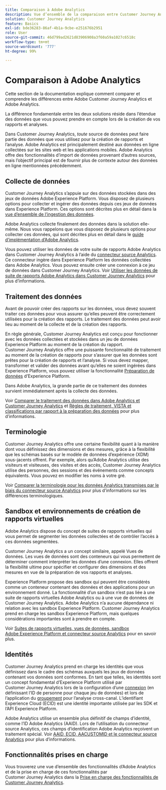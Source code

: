 ```yaml
---
title: Comparaison à Adobe Analytics
description: Vue d’ensemble de la comparaison entre Customer Journey Analytics et Adobe Analytics.
solution: Customer Journey Analytics
feature: Basics
exl-id: bde36283-86af-4b1a-9cbe-e251676b2951
role: User
source-git-commit: 46d799ad2621d83906908a3f60a59a1027c6518c
workflow-type: tm+mt
source-wordcount: '777'
ht-degree: 99%

---
```


# Comparaison à Adobe Analytics

Cette section de la documentation explique comment comparer et comprendre les différences entre Adobe Customer Journey Analytics et Adobe Analytics.

La différence fondamentale entre les deux solutions réside dans l’étendue des données que vous pouvez prendre en compte lors de la création de vos rapports et analyses.

Dans Customer Journey Analytics, *toute* source de données peut faire partie des données que vous utilisez pour la création de rapports et l’analyse. Adobe Analytics est principalement destiné aux données en ligne collectées sur les sites web et les applications mobiles. Adobe Analytics offre des fonctionnalités d’import de données provenant d’autres sources, mais l’objectif principal est de fournir plus de contexte autour des données en ligne mentionnées précédemment.

## Collecte de données

Customer Journey Analytics s’appuie sur des données stockées dans des jeux de données Adobe Experience Platform. Vous disposez de plusieurs options pour collecter et ingérer des données depuis ces jeux de données dans Experience Platform. Ces options sont décrites plus en détail dans la [vue d’ensemble de l’ingestion des données](https://experienceleague.adobe.com/docs/analytics-platform/using/cja-data-ingestion/data-ingestion.html).

Adobe Analytics collecte finalement des données dans la solution elle-même. Nous vous rappelons que vous disposez de plusieurs options pour collecter ces données, qui sont décrites plus en détail dans le [guide d’implémentation d’Adobe Analytics](https://experienceleague.adobe.com/docs/analytics/implementation/home.html?lang=fr).

Vous pouvez utiliser les données de votre suite de rapports Adobe Analytics dans Customer Journey Analytics à l’aide du [connecteur source Analytics](https://experienceleague.adobe.com/docs/experience-platform/sources/ui-tutorials/create/adobe-applications/analytics.html?lang=fr). Ce connecteur ingère dans Experience Platform les données collectées dans Adobe Analytics. Vous pouvez ensuite créer une connexion à ce jeu de données dans Customer Journey Analytics. Voir [Utiliser les données de suite de rapports Adobe Analytics dans Customer Journey Analytics](https://experienceleague.adobe.com/docs/analytics-platform/using/compare-aa-cja/cja-aa-comparison/aa-data-in-cja.html) pour plus d’informations.


## Traitement des données

Avant de pouvoir créer des rapports sur les données, vous devez souvent traiter ces données pour vous assurer qu’elles peuvent être correctement utilisées pour la création des rapports. Le traitement des données peut avoir lieu au moment de la collecte et de la création des rapports.

En règle générale, Customer Journey Analytics est conçu pour fonctionner avec les données collectées et stockées dans un jeu de données Experience Platform au moment de la création du rapport. Customer Journey Analytics offre une puissante fonctionnalité de traitement au moment de la création de rapports pour s’assurer que les données sont prêtes pour la création de rapports et l’analyse. Si vous devez mapper, transformer et valider des données avant qu’elles ne soient ingérées dans Experience Platform, vous pouvez utiliser la fonctionnalité [Préparation de données](https://experienceleague.adobe.com/docs/experience-platform/data-prep/home.html?lang=fr) d’Experience Platform.

Dans Adobe Analytics, la grande partie de ce traitement des données survient immédiatement après la collecte des données.

Voir [Comparer le traitement des données dans Adobe Analytics et Customer Journey Analytics](data-processing-comparisons.md) et [Règles de traitement, VISTA et classifications par rapport à la préparation des données](https://experienceleague.adobe.com/docs/analytics-platform/using/compare-aa-cja/cja-aa-comparison/pr-vista-dataprep.html) pour plus d’informations.


## Terminologie

Customer Journey Analytics offre une certaine flexibilité quant à la manière dont vous définissez des dimensions et des mesures, grâce à la flexibilité que les schémas basés sur le modèle de données d’expérience (XDM) sous-jacents offrent. Par exemple, alors qu’Adobe Analytics utilise des visiteurs et visiteuses, des visites et des accès, Customer Journey Analytics utilise des personnes, des sessions et des événements comme concepts équivalents. Vous pouvez en modifier les noms à votre gré.

Voir [Comparer la terminologie pour les données Analytics transmises par le biais du connecteur source Analytics](https://experienceleague.adobe.com/docs/analytics-platform/using/compare-aa-cja/cja-aa-comparison/terminology.html) pour plus d’informations sur les différences terminologiques.


## Sandbox et environnements de création de rapports virtuelles

Adobe Analytics dispose du concept de suites de rapports virtuelles qui vous permet de segmenter les données collectées et de contrôler l’accès à ces données segmentées.

Customer Journey Analytics a un concept similaire, appelé Vues de données. Les vues de données sont des conteneurs qui vous permettent de déterminer comment interpréter les données d’une connexion. Elles offrent la flexibilité ultime pour spécifier et configurer des dimensions et des mesures en vue de la préparation de vos rapports et analyses.

Experience Platform propose des sandbox qui peuvent être considérés comme un conteneur contenant des données et des applications pour un environnement donné. La fonctionnalité d’un sandbox n’est pas liée à une suite de rapports virtuelles Adobe Analytics ou à une vue de données de Customer Journey Analytics. Adobe Analytics n’a aucune dépendance ni relation avec les sandbox Experience Platform. Customer Journey Analytics prend en charge les sandbox Experience Platform, mais quelques considérations importantes sont à prendre en compte.

Voir [Suites de rapports virtuelles, vues de données, sandbox Adobe Experience Platform et connecteur source Analytics](https://experienceleague.adobe.com/docs/analytics-platform/using/compare-aa-cja/cja-aa-comparison/vrs-dataview-sandbox-adc.html) pour en savoir plus.


## Identités

Customer Journey Analytics prend en charge les identités que vous définissez dans le cadre des schémas auxquels les jeux de données contenant vos données sont conformes. En tant que telles, les identités sont un concept fondamental d’Experience Platform utilisé par Customer Journey Analytics lors de la configuration d’une [connexion](../../connections/overview.md) (en définissant l’ID de personne pour chaque jeu de données) et lors de l’application du [groupement](../../stitching/overview.md) pour l’analyse cross-canal. L’identifiant Experience Cloud (ECID) est une identité importante utilisée par les SDK et l’API Experience Platform.

Adobe Analytics utilise un ensemble plus définitif de champs d’identité, comme l’ID Adobe Analytics (AAID). Lors de l’utilisation du connecteur source Analytics, ces champs d’identification Adobe Analytics reçoivent un traitement spécial. Voir [AAID, ECID, AACUSTOMID et le connecteur source Analytics](https://experienceleague.adobe.com/docs/analytics-platform/using/compare-aa-cja/cja-aa-comparison/aaid-ecid-adc.html?lang=fr) pour plus d’informations.


## Fonctionnalités prises en charge

Vous trouverez une vue d’ensemble des fonctionnalités d’Adobe Analytics et de la prise en charge de ces fonctionnalités par Customer Journey Analytics dans la [Prise en charge des fonctionnalités de Customer Journey Analytics](https://experienceleague.adobe.com/docs/analytics-platform/using/compare-aa-cja/cja-aa-comparison/cja-aa.html).
